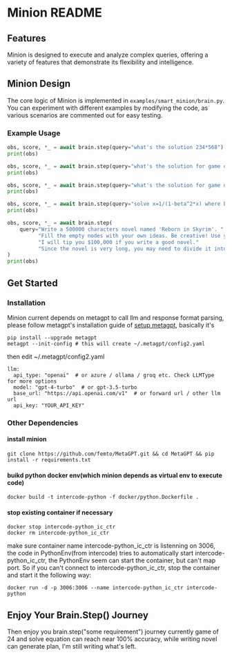 # Minion README

## Features

Minion is designed to execute and analyze complex queries, offering a variety of features that demonstrate its flexibility and intelligence.

## Minion Design

The core logic of Minion is implemented in `examples/smart_minion/brain.py`. You can experiment with different examples by modifying the code, as various scenarios are commented out for easy testing.

### Example Usage

```python
obs, score, *_ = await brain.step(query="what's the solution 234*568")
print(obs)

obs, score, *_ = await brain.step(query="what's the solution for game of 24 for 4 3 9 8")
print(obs)

obs, score, *_ = await brain.step(query="what's the solution for game of 24 for 2 5 11 8")
print(obs)

obs, score, *_ = await brain.step(query="solve x=1/(1-beta^2*x) where beta=0.85")
print(obs)

obs, score, *_ = await brain.step(
    query="Write a 500000 characters novel named 'Reborn in Skyrim'. "
          "Fill the empty nodes with your own ideas. Be creative! Use your own words!"
          "I will tip you $100,000 if you write a good novel."
          "Since the novel is very long, you may need to divide it into subtasks."
)
print(obs)
```
## Get Started

### Installation

Minion current depends on metagpt to call llm and response format parsing, please follow metagpt's installation
guide of [setup metagpt](https://github.com/geekan/MetaGPT#get-started), basically it's
```
pip install --upgrade metagpt
metagpt --init-config # this will create ~/.metagpt/config2.yaml
```
then edit ~/.metagpt/config2.yaml
```
llm:
  api_type: "openai"  # or azure / ollama / groq etc. Check LLMType for more options
  model: "gpt-4-turbo"  # or gpt-3.5-turbo
  base_url: "https://api.openai.com/v1"  # or forward url / other llm url
  api_key: "YOUR_API_KEY"
```

### Other Dependencies
#### install minion
```
git clone https://github.com/femto/MetaGPT.git && cd MetaGPT && pip install -r requirements.txt
```
#### buikd python docker env(which minion depends as virtual env to execute code)
```
docker build -t intercode-python -f docker/python.Dockerfile .
```
#### stop existing container if necessary
```
docker stop intercode-python_ic_ctr
docker rm intercode-python_ic_ctr
```
make sure container name intercode-python_ic_ctr is listenning on 3006,
the code in PythonEnv(from intercode) tries to automatically start intercode-python_ic_ctr,
the PythonEnv seem can start the container, but can't map port. So if you can't connect
to intercode-python_ic_ctr, stop the container and start it the following way:
```
docker run -d -p 3006:3006 --name intercode-python_ic_ctr intercode-python
```

## Enjoy Your Brain.Step() Journey

Then enjoy you brain.step("some requirement") journey
currently game of 24 and solve equation can reach near 100% accuracy,
while writing novel can generate plan, I'm still writing what's left.


